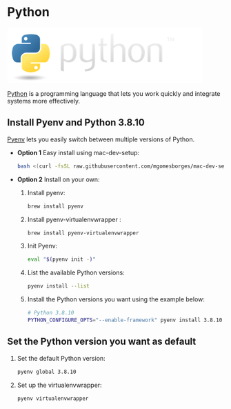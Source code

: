 # Python

![Python](../assets/python.png?raw=true)

[Python](https://www.python.org) is a programming language that lets you work quickly
and integrate systems more effectively.

## Install Pyenv and Python 3.8.10

[Pyenv](https://github.com/pyenv/pyenv) lets you easily switch between multiple versions of Python.

* **Option 1** Easy install using mac-dev-setup:

    ```bash
    bash <(curl -fsSL raw.githubusercontent.com/mgomesborges/mac-dev-setup/master/install) python376
    ```

* **Option 2** Install on your own:

  1. Install pyenv:

      ```bash
      brew install pyenv
      ```

  2. Install pyenv-virtualenvwrapper :

      ```bash
      brew install pyenv-virtualenvwrapper
      ```

  3. Init Pyenv:

      ```bash
      eval "$(pyenv init -)"
      ```

  4. List the available Python versions:

      ```bash
      pyenv install --list
      ```

  5. Install the Python versions you want using the example below:

      ```bash
      # Python 3.8.10
      PYTHON_CONFIGURE_OPTS="--enable-framework" pyenv install 3.8.10
      ```

## Set the Python version you want as default

1. Set the default Python version:

    ```bash
    pyenv global 3.8.10
    ```

2. Set up the virtualenvwrapper:

    ```bash
    pyenv virtualenvwrapper
    ```
